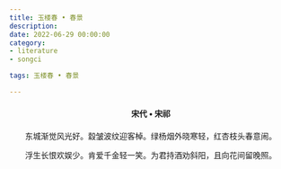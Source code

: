 ```yaml
---
title: 玉楼春 • 春景
description:
date: 2022-06-29 00:00:00
category:
- literature
- songci

tags: 玉楼春 • 春景

---
```


<div id="poem-author">
    宋代 • 宋祁
</div>
<div id="poem-body">
<p class="poem-paragraph">东城渐觉风光好。縠皱波纹迎客棹。绿杨烟外晓寒轻，红杏枝头春意闹。</p>
<p class="poem-paragraph">浮生长恨欢娱少。肯爱千金轻一笑。为君持酒劝斜阳，且向花间留晚照。</p>

</div>

<style>

#poem-author {
    width: 100%;
    text-align: center;
    margin: 20px 0;
    font-weight: bold;
}
#poem-body {
    width: 100%;
    text-align: center;
}
.poem-paragraph {
    font-family: "仿宋"
}

</style>